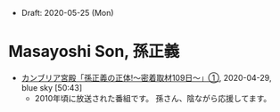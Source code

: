 * Draft: 2020-05-25 (Mon)
# Masayoshi Son, 孫正義
* [カンブリア宮殿「孫正義の正体!～密着取材109日～」①](https://youtu.be/fBNs_S2Cqs8), 2020-04-29, blue sky [50:43]
  * 2010年頃に放送された番組です。 孫さん、陰ながら応援してます。
